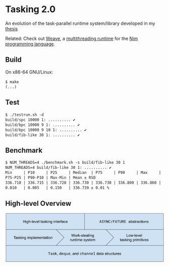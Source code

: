 # Tasking 2.0

An evolution of the task-parallel runtime system/library developed in my
[thesis][1]

Related: Check out [Weave][2], a [multithreading runtime][3] for the [Nim
programming language][4].

## Build
On x86-64 GNU/Linux:
```console
$ make
(...)
```

## Test
```console
$ ./testrun.sh -d
build/spc 10000 1: .......... ✔
build/bpc 10000 9 1: .......... ✔
build/bpc 10000 9 10 1: .......... ✔
build/fib-like 30 1: .......... ✔
```

## Benchmark
```console
$ NUM_THREADS=4 ./benchmark.sh -s build/fib-like 30 1
NUM_THREADS=4 build/fib-like 30 1: .......... ✔
Min     | P10     | P25     | Median  | P75     | P90     | Max     | P75-P25 | P90-P10 | Max-Min | Mean ± RSD
336.710 | 336.715 | 336.720 | 336.730 | 336.730 | 336.800 | 336.860 | 0.010   | 0.085   | 0.150   | 336.739 ± 0.01 %
```

## High-level Overview
![](overview.png)

<!-- References -->

[1]: https://epub.uni-bayreuth.de/2990
[2]: https://github.com/mratsim/weave
[3]: https://github.com/nim-lang/RFCs/issues/160
[4]: https://nim-lang.org
